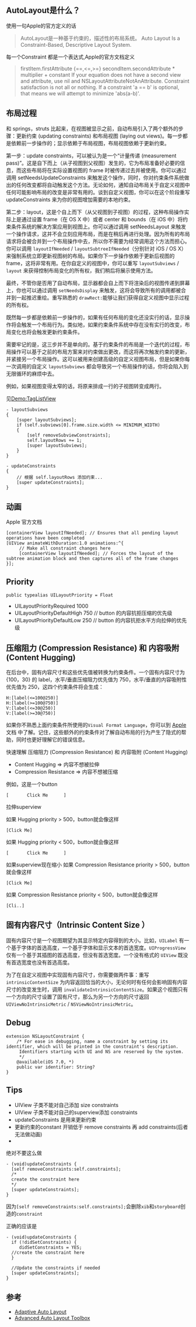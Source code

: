 ## AutoLayout是什么？
使用一句Apple的官方定义的话

>AutoLayout是一种基于约束的，描述性的布局系统。 Auto Layout Is a Constraint-Based, Descriptive Layout System.

每一个Constraint 都是一个表达式,Apple的官方文档定义
> firstItem.firstAttribute {==,<=,>=} secondItem.secondAttribute * multiplier + constant
> If your equation does not have a second view and attribute, use nil and NSLayoutAttributeNotAnAttribute.
> Constraint satisfaction is not all or nothing.  If a constraint 'a == b' is optional, that means we will attempt to minimize 'abs(a-b)'.


## 布局过程

和 springs，struts 比起来，在视图被显示之前，自动布局引入了两个额外的步骤：更新约束 (updating constraints) 和布局视图 (laying out views)。每一步都是依赖前一步操作的；显示依赖于布局视图，布局视图依赖于更新约束。


第一步：update constraints，可以被认为是一个“计量传递 (measurement pass)”。这是自下而上（从子视图到父视图）发生的，它为布局准备好必要的信息，而这些布局将在实际设置视图的 frame 时被传递过去并被使用。你可以通过调用 setNeedsUpdateConstraints 来触发这个操作，同时，你对约束条件系统做出的任何改变都将自动触发这个方法。无论如何，通知自动布局关于自定义视图中任何可能影响布局的改变是非常有用的。谈到自定义视图，你可以在这个阶段重写 updateConstraints 来为你的视图增加需要的本地约束。

第二步：layout，这是个自上而下（从父视图到子视图）的过程，这种布局操作实际上是通过设置 frame（在 OS X 中）或者 center 和 bounds（在 iOS 中）将约束条件系统的解决方案应用到视图上。你可以通过调用 setNeedsLayout 来触发一个操作请求，这并不会立刻应用布局，而是在稍后再进行处理。因为所有的布局请求将会被合并到一个布局操作中去，所以你不需要为经常调用这个方法而担心。你可以调用 `layoutIfNeeded` / `layoutSubtreeIfNeeded`（分别针对 iOS / OS X）来强制系统立即更新视图树的布局。如果你下一步操作依赖于更新后视图的 frame，这将非常有用。在你自定义的视图中，你可以重写 `layoutSubviews` / `layout` 来获得控制布局变化的所有权，我们稍后将展示使用方法。

最终，不管你是否用了自动布局，显示器都会自上而下将渲染后的视图传递到屏幕上，你也可以通过调用 `setNeedsDisplay` 来触发，这将会导致所有的调用都被合并到一起推迟重绘。重写熟悉的 `drawRect:`能够让我们获得自定义视图中显示过程的所有权。

既然每一步都是依赖前一步操作的，如果有任何布局的变化还没实行的话，显示操作将会触发一个布局行为。类似地，如果约束条件系统中存在没有实行的改变，布局变化也将会触发更新约束条件。

需要牢记的是，这三步并不是单向的。基于约束条件的布局是一个迭代的过程，布局操作可以基于之前的布局方案来对约束做出更改，而这将再次触发约束的更新，并紧接另一个布局操作。这可以被用来创建高级的自定义视图布局，但是如果你每一次调用的自定义 `layoutSubviews` 都会导致另一个布局操作的话，你将会陷入到无限循环的麻烦中去。


例如，如果视图变得太窄的话，将原来排成一行的子视图转变成两行。

见[Demo:TagListView](https://github.com/asiainfomobile/iOS-style-guide/blob/master/demo/demo/demo/Views/TagListView.swift#L54)

```
- layoutSubviews
{
    [super layoutSubviews];
    if (self.subviews[0].frame.size.width <= MINIMUM_WIDTH)
    {
        [self removeSubviewConstraints];
        self.layoutRows += 1; 
        [super layoutSubviews];
    }
}

- updateConstraints
{
    // 根据 self.layoutRows 添加约束...
    [super updateConstraints];
}
```

## 动画

Apple 官方文档

```
[containerView layoutIfNeeded]; // Ensures that all pending layout operations have been completed
[UIView animateWithDuration:1.0 animations:^{
     // Make all constraint changes here
     [containerView layoutIfNeeded]; // Forces the layout of the subtree animation block and then captures all of the frame changes
}];
```

## Priority
`public typealias UILayoutPriority = Float`

* UILayoutPriorityRequired 			1000
* UILayoutPriorityDefaultHigh			750 // button 的内容抗拒压缩的优先级
* UILayoutPriorityDefaultLow 			250 // button 的内容抗拒水平方向拉伸的优先级



## 压缩阻力 (Compression Resistance) 和 内容吸附 (Content Hugging)

在后台中，固有内容尺寸和这些优先值被转换为约束条件。一个固有内容尺寸为 {100，30} 的 label，水平/垂直压缩阻力优先值为 750，水平/垂直的内容吸附性优先值为 250，这四个约束条件将会生成：

```
H:[label(<=100@250)]
H:[label(>=100@750)]
V:[label(<=30@250)]
V:[label(>=30@750)]
```

如果你不熟悉上面约束条件所使用的`Visual Format Language`，你可以到 [Apple](https://developer.apple.com/library/prerelease/ios/documentation/UserExperience/Conceptual/AutolayoutPG/VisualFormatLanguage.html) 文档 中了解。记住，这些额外的约束条件对了解自动布局的行为产生了隐式的帮助，同时也更好理解它的错误信息。

快速理解 压缩阻力 (Compression Resistance) 和 内容吸附 (Content Hugging)

* Content  Hugging => 内容不想被拉伸
* Compression Resistance => 内容不想被压缩

例如，这是一个button

```
[       Click Me      ]

```

拉伸superview

如果 Hugging priority > 500，button就会像这样

```
[Click Me]
```

如果 Hugging priority < 500，button就会像这样
```
[       Click Me      ]
```
如果superview现在缩小
如果 Compression Resistance priority > 500，button就会像这样
```
[Click Me]
```
如果 Compression Resistance priority < 500，button就会像这样
```
[Cli..]
```



## 固有内容尺寸（Intrinsic Content Size ）
固有内容尺寸是一个视图期望为其显示特定内容得到的大小。比如，`UILabel` 有一个基于字体的首选高度，一个基于字体和显示文本的首选宽度。`UIProgressView` 仅有一个基于其插图的首选高度，但没有首选宽度。一个没有格式的 `UIView` 既没有首选宽度也没有首选高度。

为了在自定义视图中实现固有内容尺寸，你需要做两件事：重写 `intrinsicContentSize` 为内容返回恰当的大小，无论何时有任何会影响固有内容尺寸的改变发生时，调用 `invalidateIntrinsicContentSize`。如果这个视图只有一个方向的尺寸设置了固有尺寸，那么为另一个方向的尺寸返回 `UIViewNoIntrinsicMetric` / `NSViewNoIntrinsicMetric`。


## Debug

```
extension NSLayoutConstraint {
    /* For ease in debugging, name a constraint by setting its identifier, which will be printed in the constraint's description.
     Identifiers starting with UI and NS are reserved by the system.
     */
    @available(iOS 7.0, *)
    public var identifier: String?
}
```


## Tips

* UIView 子类不能对自己添加 size constraints
* UIView 子类不能对自己的superview添加 constraints
* updateConstraints 是用来更新约束
* 更新约束的constant 开销低于 remove constraints 再 add constraints(后者无法做动画)
* 

绝对不要这么做
```
- (void)updateConstraints {
  [self removeConstraints:self.constraints];
  /*
  create the constraint here
  */
  [super updateConstraints]; 
}
```
因为`[self removeConstraints:self.constraints];`会删除`xib`和`storyboard`创造的`constraint`

正确的应该是

```
- (void)updateConstraints {
  if (!didSetConstraints) {
     didSetConstraints = YES;
  //create the constraint here
  }
  
  //Update the constraints if needed
  [super updateConstraints];
}
```

## 参考
* [Adaptive Auto Layout](https://www.youtube.com/watch?v=taWaW2GzfCI)
* [Advanced Auto Layout Toolbox](http://www.objc.io/issue-3/advanced-auto-layout-toolbox.html)
